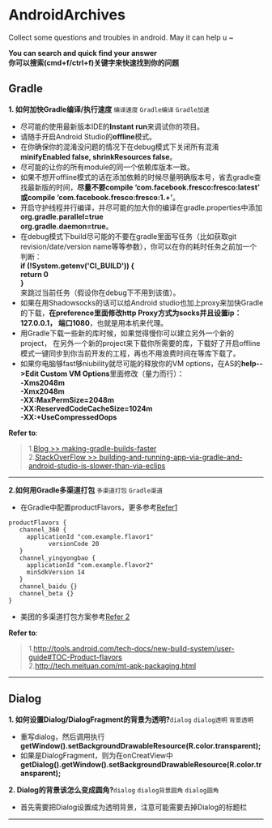 # AndroidArchives
Collect some questions and troubles in android. May it can help  u ~

**You can search and quick find your answer   
你可以搜索(cmd+f/ctrl+f)关键字来快速找到你的问题**

## Gradle
**1. 如何加快Gradle编译/执行速度** `编译速度` `Gradle编译` `Gradle加速`
- 尽可能的使用最新版本IDE的**Instant run**来调试你的项目。
- 请随手开启Android Studio的**offline**模式。
- 在你确保你的混淆没问题的情况下在debug模式下关闭所有混淆**minifyEnabled false, shrinkResources false**。
- 尽可能的让你的所有module的同一个依赖库版本一致。
- 如果不想开offline模式的话在添加依赖的时候尽量明确版本号，省去gradle查找最新版的时间，**尽量不要compile ‘com.facebook.fresco:fresco:latest’ 或compile ‘com.facebook.fresco:fresco:1.+’**。
- 开启守护线程并行编译，并尽可能的加大你的编译在gradle.properties中添加  
**org.gradle.parallel=true  
org.gradle.daemon=true**。
- 在debug模式下build尽可能的不要在gradle里面写任务（比如获取git revision/date/version name等等参数），你可以在你的耗时任务之前加一个判断：  
**if (!System.getenv('CI_BUILD')) {  
  return 0    
}**   
来跳过当前任务（假设你在debug下不用到该值）。
- 如果在用Shadowsocks的话可以给Android studio也加上proxy来加快Gradle的下载，**在preference里面修改http Proxy方式为socks并且设置ip：127.0.0.1， 端口1080**，也就是用本机来代理。
- 用Gradle下载一些新的库时候，如果觉得慢你可以建立另外一个新的project， 在另外一个新的project来下载你所需要的库，下载好了开启offline模式一键同步到你当前开发的工程，再也不用浪费时间在等库下载了。
- 如果你电脑够fast够niubility就尽可能的释放你的VM options，在AS的**help-->Edit Custom VM Options**里面修改（量力而行）：  
**-Xms2048m  
-Xmx2048m  
-XX:MaxPermSize=2048m  
-XX:ReservedCodeCacheSize=1024m   
-XX:+UseCompressedOops**

**Refer to**:   
> 1.[Blog >> making-gradle-builds-faster](http://zeroturnaround.com/rebellabs/making-gradle-builds-faster/)  
> 2.[StackOverFlow >> building-and-running-app-via-gradle-and-android-studio-is-slower-than-via-eclips](http://stackoverflow.com/questions/16775197/building-and-running-app-via-gradle-and-android-studio-is-slower-than-via-eclips/17286002#17286002)


----

**2.如何用Gradle多渠道打包** `多渠道打包` `Gradle渠道`   
- 在Gradle中配置productFlavors，更多参考[Refer1](http://tools.android.com/tech-docs/new-build-system/user-guide#TOC-Product-flavors)

```
productFlavors {
   channel_360 {
     applicationId "com.example.flavor1"
           versionCode 20
   }
   channel_yingyongbao {
     applicationId "com.example.flavor2"
     minSdkVersion 14
   }
   channel_baidu {}
   channel_beta {}
}
```  
- 美团的多渠道打包方案参考[Refer 2](http://tech.meituan.com/mt-apk-packaging.html)

**Refer to**:   
>1.http://tools.android.com/tech-docs/new-build-system/user-guide#TOC-Product-flavors  
2.http://tech.meituan.com/mt-apk-packaging.html

----
## Dialog

**1. 如何设置Dialog/DialogFragment的背景为透明?**`dialog` `dialog透明` `背景透明`  
- 重写dialog，然后调用执行**getWindow().setBackgroundDrawableResource(R.color.transparent);**
- 如果是DialogFragment，则为在onCreatView中**getDialog().getWindow().setBackgroundDrawableResource(R.color.transparent);**

**2. Dialog的背景该怎么变成圆角?**`dialog` `dialog背景圆角` `dialog圆角`  
- 首先需要把Dialog设置成为透明背景，注意可能需要去掉Dialog的标题栏
----
